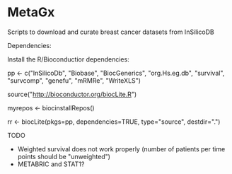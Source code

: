 MetaGx
======

Scripts to download and curate breast cancer datasets from InSilicoDB

Dependencies:

Install the R/Bioconductior dependencies:


pp <- c("InSilicoDb", "Biobase", "BiocGenerics", "org.Hs.eg.db", "survival", "survcomp", "genefu", "mRMRe", "WriteXLS")

source("http://bioconductor.org/biocLite.R")

myrepos <- biocinstallRepos()

rr <- biocLite(pkgs=pp, dependencies=TRUE, type="source", destdir=".")


TODO
- Weighted survival does not work properly (number of patients per time points should be "unweighted")
- METABRIC and STAT1?
